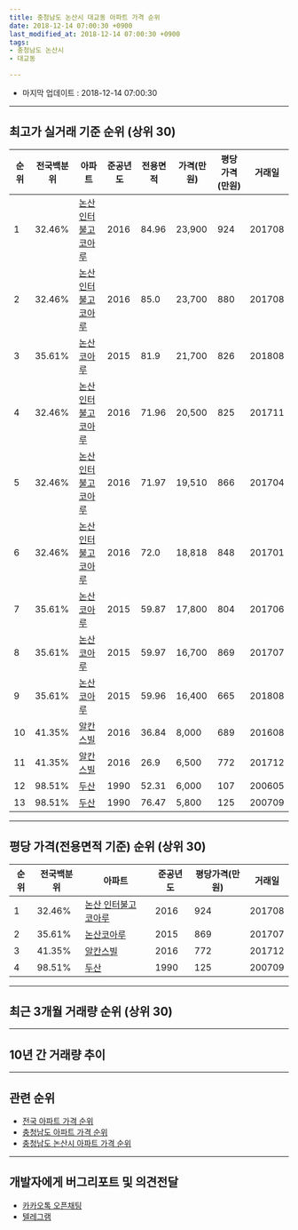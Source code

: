 ```yaml
---
title: 충청남도 논산시 대교동 아파트 가격 순위
date: 2018-12-14 07:00:30 +0900
last_modified_at: 2018-12-14 07:00:30 +0900
tags:
- 충청남도 논산시
- 대교동

---
```


* 마지막 업데이트 : 2018-12-14 07:00:30

---

## 최고가 실거래 기준 순위 (상위 30)


|순위|전국백분위|아파트|준공년도|전용면적|가격(만원)|평당가격(만원)|거래일|
|---|---|---|---|---|---|---|---|
|1|32.46%|[논산 인터불고 코아루](https://search.naver.com/search.naver?query=%EC%B6%A9%EC%B2%AD%EB%82%A8%EB%8F%84+%EB%85%BC%EC%82%B0%EC%8B%9C+%EB%8C%80%EA%B5%90%EB%8F%99+%EB%85%BC%EC%82%B0+%EC%9D%B8%ED%84%B0%EB%B6%88%EA%B3%A0+%EC%BD%94%EC%95%84%EB%A3%A8)|2016|84.96|23,900|924|201708|
|2|32.46%|[논산 인터불고 코아루](https://search.naver.com/search.naver?query=%EC%B6%A9%EC%B2%AD%EB%82%A8%EB%8F%84+%EB%85%BC%EC%82%B0%EC%8B%9C+%EB%8C%80%EA%B5%90%EB%8F%99+%EB%85%BC%EC%82%B0+%EC%9D%B8%ED%84%B0%EB%B6%88%EA%B3%A0+%EC%BD%94%EC%95%84%EB%A3%A8)|2016|85.0|23,700|880|201708|
|3|35.61%|[논산코아루](https://search.naver.com/search.naver?query=%EC%B6%A9%EC%B2%AD%EB%82%A8%EB%8F%84+%EB%85%BC%EC%82%B0%EC%8B%9C+%EB%8C%80%EA%B5%90%EB%8F%99+%EB%85%BC%EC%82%B0%EC%BD%94%EC%95%84%EB%A3%A8)|2015|81.9|21,700|826|201808|
|4|32.46%|[논산 인터불고 코아루](https://search.naver.com/search.naver?query=%EC%B6%A9%EC%B2%AD%EB%82%A8%EB%8F%84+%EB%85%BC%EC%82%B0%EC%8B%9C+%EB%8C%80%EA%B5%90%EB%8F%99+%EB%85%BC%EC%82%B0+%EC%9D%B8%ED%84%B0%EB%B6%88%EA%B3%A0+%EC%BD%94%EC%95%84%EB%A3%A8)|2016|71.96|20,500|825|201711|
|5|32.46%|[논산 인터불고 코아루](https://search.naver.com/search.naver?query=%EC%B6%A9%EC%B2%AD%EB%82%A8%EB%8F%84+%EB%85%BC%EC%82%B0%EC%8B%9C+%EB%8C%80%EA%B5%90%EB%8F%99+%EB%85%BC%EC%82%B0+%EC%9D%B8%ED%84%B0%EB%B6%88%EA%B3%A0+%EC%BD%94%EC%95%84%EB%A3%A8)|2016|71.97|19,510|866|201704|
|6|32.46%|[논산 인터불고 코아루](https://search.naver.com/search.naver?query=%EC%B6%A9%EC%B2%AD%EB%82%A8%EB%8F%84+%EB%85%BC%EC%82%B0%EC%8B%9C+%EB%8C%80%EA%B5%90%EB%8F%99+%EB%85%BC%EC%82%B0+%EC%9D%B8%ED%84%B0%EB%B6%88%EA%B3%A0+%EC%BD%94%EC%95%84%EB%A3%A8)|2016|72.0|18,818|848|201701|
|7|35.61%|[논산코아루](https://search.naver.com/search.naver?query=%EC%B6%A9%EC%B2%AD%EB%82%A8%EB%8F%84+%EB%85%BC%EC%82%B0%EC%8B%9C+%EB%8C%80%EA%B5%90%EB%8F%99+%EB%85%BC%EC%82%B0%EC%BD%94%EC%95%84%EB%A3%A8)|2015|59.87|17,800|804|201706|
|8|35.61%|[논산코아루](https://search.naver.com/search.naver?query=%EC%B6%A9%EC%B2%AD%EB%82%A8%EB%8F%84+%EB%85%BC%EC%82%B0%EC%8B%9C+%EB%8C%80%EA%B5%90%EB%8F%99+%EB%85%BC%EC%82%B0%EC%BD%94%EC%95%84%EB%A3%A8)|2015|59.97|16,700|869|201707|
|9|35.61%|[논산코아루](https://search.naver.com/search.naver?query=%EC%B6%A9%EC%B2%AD%EB%82%A8%EB%8F%84+%EB%85%BC%EC%82%B0%EC%8B%9C+%EB%8C%80%EA%B5%90%EB%8F%99+%EB%85%BC%EC%82%B0%EC%BD%94%EC%95%84%EB%A3%A8)|2015|59.96|16,400|665|201808|
|10|41.35%|[알칸스빌](https://search.naver.com/search.naver?query=%EC%B6%A9%EC%B2%AD%EB%82%A8%EB%8F%84+%EB%85%BC%EC%82%B0%EC%8B%9C+%EB%8C%80%EA%B5%90%EB%8F%99+%EC%95%8C%EC%B9%B8%EC%8A%A4%EB%B9%8C)|2016|36.84|8,000|689|201608|
|11|41.35%|[알칸스빌](https://search.naver.com/search.naver?query=%EC%B6%A9%EC%B2%AD%EB%82%A8%EB%8F%84+%EB%85%BC%EC%82%B0%EC%8B%9C+%EB%8C%80%EA%B5%90%EB%8F%99+%EC%95%8C%EC%B9%B8%EC%8A%A4%EB%B9%8C)|2016|26.9|6,500|772|201712|
|12|98.51%|[두산](https://search.naver.com/search.naver?query=%EC%B6%A9%EC%B2%AD%EB%82%A8%EB%8F%84+%EB%85%BC%EC%82%B0%EC%8B%9C+%EB%8C%80%EA%B5%90%EB%8F%99+%EB%91%90%EC%82%B0)|1990|52.31|6,000|107|200605|
|13|98.51%|[두산](https://search.naver.com/search.naver?query=%EC%B6%A9%EC%B2%AD%EB%82%A8%EB%8F%84+%EB%85%BC%EC%82%B0%EC%8B%9C+%EB%8C%80%EA%B5%90%EB%8F%99+%EB%91%90%EC%82%B0)|1990|76.47|5,800|125|200709|


---

## 평당 가격(전용면적 기준) 순위 (상위 30)


|순위|전국백분위|아파트|준공년도|평당가격(만원)|거래일|
|---|---|---|---|---|---|
|1|32.46%|[논산 인터불고 코아루](https://search.naver.com/search.naver?query=%EC%B6%A9%EC%B2%AD%EB%82%A8%EB%8F%84+%EB%85%BC%EC%82%B0%EC%8B%9C+%EB%8C%80%EA%B5%90%EB%8F%99+%EB%85%BC%EC%82%B0+%EC%9D%B8%ED%84%B0%EB%B6%88%EA%B3%A0+%EC%BD%94%EC%95%84%EB%A3%A8)|2016|924|201708|
|2|35.61%|[논산코아루](https://search.naver.com/search.naver?query=%EC%B6%A9%EC%B2%AD%EB%82%A8%EB%8F%84+%EB%85%BC%EC%82%B0%EC%8B%9C+%EB%8C%80%EA%B5%90%EB%8F%99+%EB%85%BC%EC%82%B0%EC%BD%94%EC%95%84%EB%A3%A8)|2015|869|201707|
|3|41.35%|[알칸스빌](https://search.naver.com/search.naver?query=%EC%B6%A9%EC%B2%AD%EB%82%A8%EB%8F%84+%EB%85%BC%EC%82%B0%EC%8B%9C+%EB%8C%80%EA%B5%90%EB%8F%99+%EC%95%8C%EC%B9%B8%EC%8A%A4%EB%B9%8C)|2016|772|201712|
|4|98.51%|[두산](https://search.naver.com/search.naver?query=%EC%B6%A9%EC%B2%AD%EB%82%A8%EB%8F%84+%EB%85%BC%EC%82%B0%EC%8B%9C+%EB%8C%80%EA%B5%90%EB%8F%99+%EB%91%90%EC%82%B0)|1990|125|200709|


---

## 최근 3개월 거래량 순위 (상위 30)


<div style="width:100%;">
    <canvas id="deal_count_ranking" height="250"></canvas>
</div>


<script>
new Chart(document.getElementById("deal_count_ranking"), {
    type: 'horizontalBar',
    data: {
        labels: ['논산코아루'],
        datasets: [{
            label: '실거래 수',
            data: [3],
            borderColor: "rgba(255, 0, 128, 1)",
            backgroundColor: "rgba(255, 0, 128, 0.5)",
            fill: false,
        }]
    },
    options: {
        responsive: true,
        title: {
            display: true,
            text: '최근 3개월 거래량 순위'
        },
        tooltips: {
            mode: 'index',
            intersect: false,
            callbacks: {
                title: function(tooltipItems, data) {
                    return "실거래 수:";
                },
                label: function(tooltipItem, data) {
                    return data.labels[tooltipItem.index] + ": " + tooltipItem.xLabel;
                }
            }
        },
        hover: {
            mode: 'nearest',
            intersect: true
        },
        scales: {
            xAxes: [{
                display: true,
                scaleLabel: {
                    display: true,
                    labelString: '실거래 수'
                },
                ticks: {
                    suggestedMin: 0,
                }
            }],
            yAxes: [{
                display: true,
                ticks: {
                    autoSkip: false,
                    callback: function(value, index, values) {
                        if (value.length > 15)
                            return value.substr(0, 13) + "...";
                        else
                            return value;
                    }
                },
                scaleLabel: {
                    display: false,
                }
            }]
        }
    }
});

</script>


---

## 10년 간 거래량 추이


<div style="width:100%;">
    <canvas id="deal_progress" height="250"></canvas>
</div>

<script>
new Chart(document.getElementById("deal_progress"), {
    type: 'line',
    data: {
        labels: ['200812','200901','200902','200903','200904','200905','200906','200907','200908','200909','200910','200911','200912','201001','201002','201003','201004','201005','201006','201007','201008','201009','201010','201011','201012','201101','201102','201103','201104','201105','201106','201107','201108','201109','201110','201111','201112','201201','201202','201203','201204','201205','201206','201207','201208','201209','201210','201211','201212','201301','201302','201303','201304','201305','201306','201307','201308','201309','201310','201311','201312','201401','201402','201403','201404','201405','201406','201407','201408','201409','201410','201411','201412','201501','201502','201503','201504','201505','201506','201507','201508','201509','201510','201511','201512','201601','201602','201603','201604','201605','201606','201607','201608','201609','201610','201611','201612','201701','201702','201703','201704','201705','201706','201707','201708','201709','201710','201711','201712','201801','201802','201803','201804','201805','201806','201807','201808','201809','201810','201811','201812'],
        datasets: [{
            label: '실거래 수',
            pointRadius: 1,
            data: [0, 0, 0, 0, 1, 0, 1, 1, 0, 0, 1, 1, 0, 0, 0, 0, 0, 0, 0, 0, 0, 0, 1, 0, 0, 1, 1, 0, 0, 1, 0, 0, 0, 0, 0, 1, 0, 0, 0, 1, 0, 0, 0, 0, 1, 0, 1, 0, 0, 2, 0, 1, 1, 0, 1, 1, 0, 0, 0, 1, 0, 0, 0, 1, 0, 1, 0, 0, 0, 0, 0, 0, 0, 0, 1, 1, 0, 0, 0, 0, 1, 0, 0, 0, 2, 0, 3, 1, 2, 4, 0, 2, 3, 4, 0, 0, 2, 23, 6, 5, 3, 9, 2, 4, 5, 4, 4, 2, 2, 3, 6, 4, 4, 2, 4, 5, 6, 2, 2, 1, 0],
            borderColor: "rgba(255, 201, 14, 1)",
            backgroundColor: "rgba(255, 201, 14, 0.5)",
            fill: true,
        }]
    },
    options: {
        responsive: true,
        title: {
            display: true,
            text: '10년간 거래량 추이'
        },
        tooltips: {
            mode: 'index',
            intersect: false,
        },
        hover: {
            mode: 'nearest',
            intersect: true
        },
        scales: {
            xAxes: [{
                display: true,
                scaleLabel: {
                    display: true,
                    labelString: '년/월'
                }
            }],
            yAxes: [{
                display: true,
                ticks: {
                    suggestedMin: 0,
                },
                scaleLabel: {
                    display: true,
                    labelString: '실거래 수'
                }
            }]
        }
    }
});

</script>


---

## 관련 순위

- [전국 아파트 가격 순위](https://inasie.github.io/apt-ranking/전국)
- [충청남도 아파트 가격 순위](https://inasie.github.io/apt-ranking/충청남도)
- [충청남도 논산시 아파트 가격 순위](https://inasie.github.io/apt-ranking/충청남도-논산시)


---

## 개발자에게 버그리포트 및 의견전달

- [카카오톡 오픈채팅](https://open.kakao.com/o/gLJUAP4)
- [텔레그램](https://t.me/inasie)

